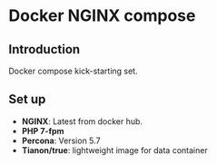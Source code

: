 # Docker NGINX compose

## Introduction

Docker compose kick-starting set.

## Set up

* **NGINX**: Latest from docker hub.
* **PHP 7-fpm**
* **Percona**: Version 5.7
* **Tianon/true**: lightweight image for data container


